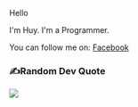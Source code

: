 Hello

I'm Huy. I'm a Programmer.

You can follow me on: [Facebook](https://www.facebook.com/meodev.TranDinhHuy/)

<!-- ## 🌐Socials
[![Facebook](https://img.shields.io/badge/Facebook-%231877F2.svg?logo=Facebook&logoColor=white)](https://www.facebook.com/meoudev.TranDinhHuy/)  -->



### ✍️Random Dev Quote
![](https://quotes-github-readme.vercel.app/api?type=horizontal&theme=radical)



